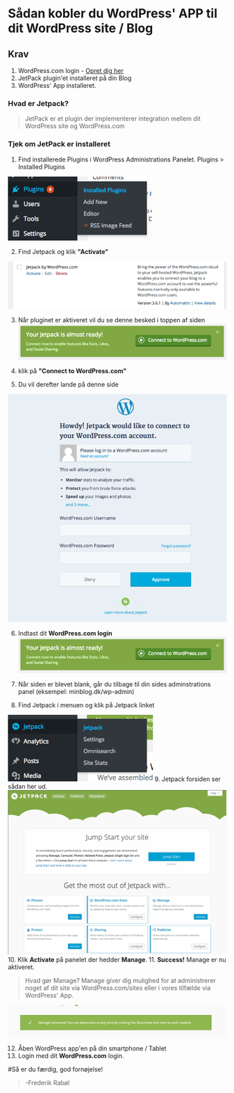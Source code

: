 # Sådan kobler du WordPress' APP til dit WordPress site / Blog

## Krav

1. WordPress.com login - [Opret dig her](https://wordpress.com/wp-login.php?register=true)
2. JetPack plugin'et installeret på din Blog
3. WordPress' App installeret.

### Hvad er Jetpack?
>JetPack er et plugin der implementerer integration mellem dit WordPress site og WordPress.com

### Tjek om JetPack er installeret
1. Find installerede Plugins i WordPress Administrations Panelet. Plugins > Installed Plugins

![Installed Plugins](img/select-plugin-list.png)

2. Find Jetpack og klik **"Activate"**

![JetPack plugin](img/jetpack-plugin.png)

3. Når pluginet er aktiveret vil du se denne besked i toppen af siden
![JetPack is ready](img/jetpack-is-ready.png)

4. klik på **"Connect to WordPress.com"**

5. Du vil derefter lande på denne side

![JetPack would like to connect to your WordPress.com account](img/connect-to-wordpress-page.png)

6. Indtast dit **WordPress.com login**
![JetPack would like to connect to your WordPress.com account](img/jetpack-is-ready.png)

7. Når siden er blevet blank, går du tilbage til din sides adminstrations panel (eksempel: minblog.dk/wp-admin)

8. Find Jetpack i menuen og klik på Jetpack linket

![JetPack i WordPress Administrations panelet](img/jetpack-menu.png)
9. Jetpack forsiden ser sådan her ud.
![Jetpack Forsiden i WordPress Administrations panelet](img/jetpack-page.png)
10. Klik **Activate** på panelet der hedder **Manage**.
11. **Success!** Manage er nu aktiveret.
>Hvad gør Manage?
>Manage giver dig mulighed for at administrerer noget af dit site via WordPress.com/sites eller i vores tilfælde via WordPress' App.

![Manage er nu aktiveret](img/manage-activated.png)

12. Åben WordPress app'en på din smartphone / Tablet
13. Login med dit **WordPress.com** login.

#Så er du færdig, god fornøjelse!
> -Frederik Rabøl


